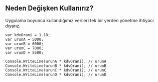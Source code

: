 ## Neden Değişken Kullanırız?

  Uygulama boyunca kullandığımız verileri tek bir yerden yönetme ihtiyacı dıyarız.

    var kdvOrani = 1.18;
    var urunA = 5000;    
    var urunB = 6000;    
    var urunC = 7000;    
    var urunD = 5500;     
    
    Console.WriteLine(urunA * kdvOrani); // urunA    
    Console.WriteLine(urunB * kdvOrani); // urunB    
    Console.WriteLine(urunC * kdvOrani); // urunC    
    Console.WriteLine(urunD * kdvOrani); // urunD
